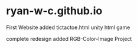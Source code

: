 # ryan-w-c.github.io
First Website
added tictactoe.html unity html game

complete redesign
added RGB-Color-Image Project
